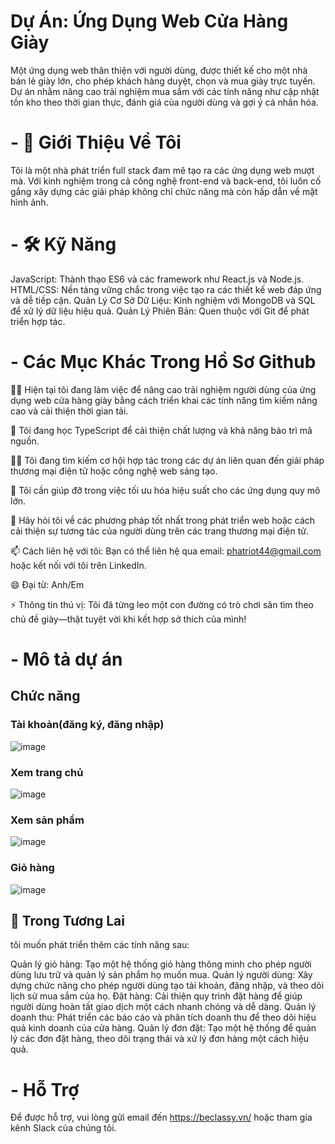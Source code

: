 # Dự Án: Ứng Dụng Web Cửa Hàng Giày
Một ứng dụng web thân thiện với người dùng, được thiết kế cho một nhà bán lẻ giày lớn, cho phép khách hàng duyệt, chọn và mua giày trực tuyến. Dự án nhằm nâng cao trải nghiệm mua sắm với các tính năng như cập nhật tồn kho theo thời gian thực, đánh giá của người dùng và gợi ý cá nhân hóa.

# - 🚀 Giới Thiệu Về Tôi
Tôi là một nhà phát triển full stack đam mê tạo ra các ứng dụng web mượt mà. Với kinh nghiệm trong cả công nghệ front-end và back-end, tôi luôn cố gắng xây dựng các giải pháp không chỉ chức năng mà còn hấp dẫn về mặt hình ảnh.

# - 🛠 Kỹ Năng
JavaScript: Thành thạo ES6 và các framework như React.js và Node.js.
HTML/CSS: Nền tảng vững chắc trong việc tạo ra các thiết kế web đáp ứng và dễ tiếp cận.
Quản Lý Cơ Sở Dữ Liệu: Kinh nghiệm với MongoDB và SQL để xử lý dữ liệu hiệu quả.
Quản Lý Phiên Bản: Quen thuộc với Git để phát triển hợp tác.
# - Các Mục Khác Trong Hồ Sơ Github
👩‍💻 Hiện tại tôi đang làm việc để nâng cao trải nghiệm người dùng của ứng dụng web cửa hàng giày bằng cách triển khai các tính năng tìm kiếm nâng cao và cải thiện thời gian tải.

🧠 Tôi đang học TypeScript để cải thiện chất lượng và khả năng bảo trì mã nguồn.

👯‍♀️ Tôi đang tìm kiếm cơ hội hợp tác trong các dự án liên quan đến giải pháp thương mại điện tử hoặc công nghệ web sáng tạo.

🤔 Tôi cần giúp đỡ trong việc tối ưu hóa hiệu suất cho các ứng dụng quy mô lớn.

💬 Hãy hỏi tôi về các phương pháp tốt nhất trong phát triển web hoặc cách cải thiện sự tương tác của người dùng trên các trang thương mại điện tử.

📫 Cách liên hệ với tôi: Bạn có thể liên hệ qua email: phatriot44@gmail.com hoặc kết nối với tôi trên LinkedIn.

😄 Đại từ: Anh/Em

⚡️ Thông tin thú vị: Tôi đã từng leo một con đường có trò chơi săn tìm theo chủ đề giày—thật tuyệt vời khi kết hợp sở thích của mình!

# - Mô tả dự án

## Chức năng

### Tài khoản(đăng ký, đăng nhập)
![image](https://github.com/user-attachments/assets/8ecd5385-177a-4653-a2dd-4c8a483fd55a)

### Xem trang chủ
![image](https://github.com/user-attachments/assets/01625659-6916-4217-bfab-bf2ba03d28d0)

### Xem sản phẩm
![image](https://github.com/user-attachments/assets/e2196ba1-3cfb-482c-b37c-4a35b886dfdf)

### Giỏ hàng
![image](https://github.com/user-attachments/assets/5bda5349-c578-4832-ba60-1ddc23d8cf59)


## 🔮 Trong Tương Lai

tôi muốn phát triển thêm các tính năng sau:

Quản lý giỏ hàng: Tạo một hệ thống giỏ hàng thông minh cho phép người dùng lưu trữ và quản lý sản phẩm họ muốn mua.
Quản lý người dùng: Xây dựng chức năng cho phép người dùng tạo tài khoản, đăng nhập, và theo dõi lịch sử mua sắm của họ.
Đặt hàng: Cải thiện quy trình đặt hàng để giúp người dùng hoàn tất giao dịch một cách nhanh chóng và dễ dàng.
Quản lý doanh thu: Phát triển các báo cáo và phân tích doanh thu để theo dõi hiệu quả kinh doanh của cửa hàng.
Quản lý đơn đặt: Tạo một hệ thống để quản lý các đơn đặt hàng, theo dõi trạng thái và xử lý đơn hàng một cách hiệu quả.

# - Hỗ Trợ
Để được hỗ trợ, vui lòng gửi email đến https://beclassy.vn/ hoặc tham gia kênh Slack của chúng tôi.
